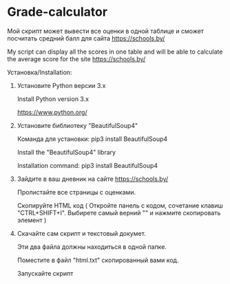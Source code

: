 # Grade-calculator
Мой скрипт может вывести все оценки в одной таблице и сможет посчитать средний балл для сайта https://schools.by/

My script can display all the scores in one table and will be able to calculate the average score for the site https://schools.by/

Установка/Installation:

1. Установите Python версии 3.x

   Install Python version 3.x
   
   https://www.python.org/

2. Установите библиотеку "BeautifulSoup4"

   Команда для установки: pip3 install BeautifulSoup4
   
   
   Install the "BeautifulSoup4" library
   
   Installation command: pip3 install BeautifulSoup4

3. Зайдите в ваш дневник на сайте https://schools.by/

   Пролистайте все страницы с оценками.
   
   Скопируйте HTML код ( Откройте панель с кодом, сочетание клавиш "CTRL+SHIFT+I". Выбирете самый верний "<html>" и нажмите скопировать      элемент )
   
4. Скачайте сам скрипт и текстовый докумет.

   Эти два файла должны находиться в одной папке.
   
   Поместите в файл "html.txt" скопированный вами код.
   
   Запускайте скрипт
